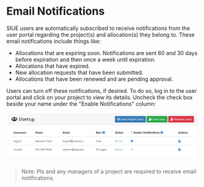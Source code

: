 # Email Notifications

SIUE users are automatically subscribed to receive notifications from the user portal regarding the project(s) and allocation(s) they belong to. These email notifications include things like:

- Allocations that are expiring soon. Notifications are sent 60 and 30 days before expiration and then once a week until expiration.
- Allocations that have expired.
- New allocation requests that have been submitted.
- Allocations that have been renewed and are pending approval.

Users can turn off these notifications, if desired. To do so, log in to the user portal and click on your project to view its details. Uncheck the check box beside your name under the "Enable Notifications" column:

![Disable Email Notifications](_media/email_notifications/disable_email_notifications.png)

> Note: PIs and any managers of a project are required to receive email notifications.
